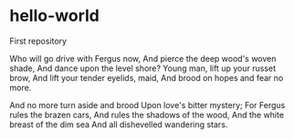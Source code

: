 # hello-world
First repository


Who will go drive with Fergus now, 
And pierce the deep wood's woven shade, 
And dance upon the level shore?
Young man, lift up your russet brow, 
And lift your tender eyelids, maid, 
And brood on hopes and fear no more. 

And no more turn aside and brood
Upon love's bitter mystery;
For Fergus rules the brazen cars, 
And rules the shadows of the wood, 
And the white breast of the dim sea
And all dishevelled wandering stars.
